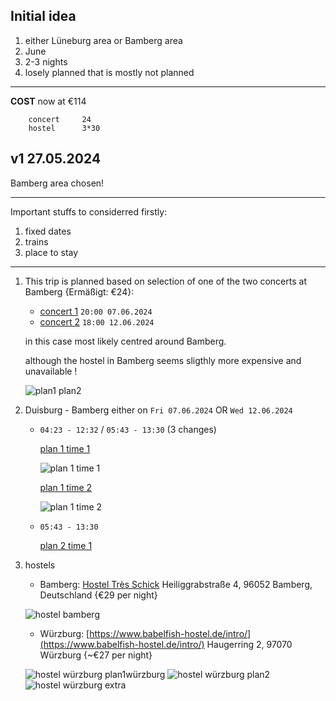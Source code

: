 ## Initial idea
1. either Lüneburg area or Bamberg area
2. June
3. 2-3 nights
4. losely planned that is mostly not planned
------
**COST**
now at €114
            
        concert     24
        hostel      3*30

## v1 27.05.2024
Bamberg area chosen! 

------

Important stuffs to considerred firstly:

1. fixed dates
1. trains
2. place to stay

----

1. This trip is planned based on selection of one of the two concerts at Bamberg {Ermäßigt: €24}:
    - [concert 1](https://www.bamberger-symphoniker.de/programm-tickets/konzertuebersicht/frank-peter-zimmermann-spielt-respighi-07-06-2024.html) `20:00 07.06.2024` 
    - [concert 2](https://www.bamberger-symphoniker.de/programm-tickets/konzertuebersicht/joerg-widmann-dirigiert-korngold-und-mozart-12-06-2024.html) `18:00 12.06.2024`
    
    in this case most likely centred around Bamberg.
    
    although the hostel in Bamberg seems sligthly more expensive and unavailable !

   ![plan1 plan2](someDates.jpg)

3. Duisburg - Bamberg either on `Fri 07.06.2024` OR `Wed 12.06.2024`

    - `04:23 - 12:32` / `05:43 - 13:30` (3 changes)

        [plan 1 time 1](https://int.bahn.de/en/buchung/start?vbid=09890e10-3f47-4295-b6b8-c65c8d7173a9)
        
        ![plan 1 time 1](plan1_departTime1.png)
        
        [plan 1 time 2](https://int.bahn.de/en/buchung/start?vbid=407b7ea7-85ba-4cc0-8d3e-0a7643a01e98)
        
        ![plan 1 time 2](plan1_departTime2.png)

    - `05:43 - 13:30`

        [plan 2 time 1](https://int.bahn.de/en/buchung/start?vbid=be8a23fc-bfce-4a8a-b380-aba81c0e11da)


4. hostels

    - Bamberg: [Hostel Très Schick](https://login.snooze-hotelsoftware.de/booking.php?propid=182183&width=960&page=book3&limitstart=0&checkin=So+7.+Juli+2024&checkin_hide=2024-07-07&checkout=Di+9.+Juli+2024&checkout_hide=2024-7-9&numnight=2&numadult=1) Heiliggrabstraße 4, 96052 Bamberg, Deutschland {€29 per night}
    
    ![hostel bamberg](hostelBamberg.png)
    - Würzburg: [https://www.babelfish-hostel.de/intro/](https://www.babelfish-hostel.de/intro/) Haugerring 2, 97070 Würzburg {~€27 per night}

    ![hostel würzburg plan1](hostelWurzburg.png)würzburg
    ![hostel würzburg plan2](hostelWurzburg2.png)
    ![hostel würzburg extra](hostelWurzburgExtra.png)

